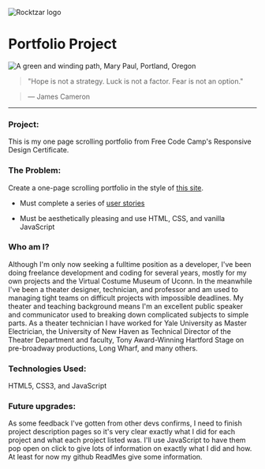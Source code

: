 ![Rocktzar logo](https://res.cloudinary.com/mpauldesigns/image/upload/c_scale,q_100,w_200/v1540421311/rocktzar_red.png)

# Portfolio Project

![A green and winding path, Mary Paul, Portland, Oregon](https://res.cloudinary.com/mpauldesigns/image/upload/v1523202335/_4_DSC0273.jpg)

>"Hope is not a strategy. Luck is not a factor. Fear is not an option."

>― James Cameron

---

### Project:

This is my one page scrolling portfolio from Free Code Camp's Responsive Design Certificate. 

### The Problem:

Create a one-page scrolling portfolio in the style of [this site]( https://codepen.io/freeCodeCamp/full/zNBOYG).
  
* Must complete a series of [user stories](https://learn.freecodecamp.org/responsive-web-design/responsive-web-design-projects/build-a-personal-portfolio-webpage)

* Must be aesthetically pleasing and use HTML, CSS, and vanilla JavaScript

### Who am I?

Although I'm only now seeking a fulltime position as a developer, I've been doing freelance development and coding for several years, mostly for my own projects and the Virtual Costume Museum of Uconn. In the meanwhile I've been a theater designer, technician, and professor and am used to managing tight teams on difficult projects with impossible deadlines. My theater and teaching background means I'm an excellent public speaker and communicator used to breaking down complicated subjects to simple parts. As a theater technician I have worked for Yale University as Master Electrician, the University of New Haven as Technical Director of the Theater Department and faculty, Tony Award-Winning Hartford Stage on pre-broadway productions, Long Wharf, and many others. 

### Technologies Used:

HTML5, CSS3, and JavaScript

### Future upgrades:

As some feedback I've gotten from other devs confirms, I need to finish project description pages so it's very clear exactly what I did for each project and what each project listed was. I'll use JavaScript to have them pop open on click to give lots of information on exactly what I did and how. At least for now my github ReadMes give some information.
